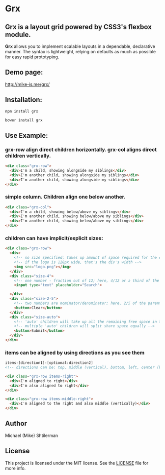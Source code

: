 # Grx
## Grx is a layout grid powered by CSS3's flexbox module.

**Grx** allows you to implement scalable layouts in a dependable, declarative manner. The syntax is lightweight, relying on defaults as much as possible for easy rapid prototyping.

## Demo page:
http://mike-is.me/grx/

## Installation:
```bash
npm install grx
```
```bash
bower install grx
```

## Use Example:
### grx-row align direct children horizontally. grx-col aligns direct children vertically.
```html
<div class="grx-row">
  <div>I'm a child, showing alongside my siblings</div>
  <div>I'm another child, showing alongside my siblings</div>
  <div>I'm another child, showing alongside my siblings</div>
</div>
```
### simple column. Children align one below another.
```html
<div class="grx-col">
  <div>I'm a child, showing below/above my siblings</div>
  <div>I'm another child, showing below/above my siblings</div>
  <div>I'm another child, showing below/above my siblings</div>
</div>
```

### children can have implicit/explicit sizes:
```html
<div class="grx-row">
  <div>
    <!-- no size specified; takes up amount of space required for the content space. -->
    <!-- if the logo is 128px wide, that's the div's width -->
    <img src="logo.png"></img>
  </div>
  <div class="size-4">
    <!-- one number - fraction out of 12; here, 4/12 or a third of the parent width -->
    <input type="text" placeholder="Search">

  </div>
  <div class="size-2-5">
    <!-- two numbers are nominator/denominator; here, 2/5 of the parent width -->
    <button>Clear</button>
  </div>
  <div class="size-auto">
    <!-- 'auto' children will take up all the remaining free space in the parent -->
    <!-- multiple 'auto' children will split share space equally -->
    <button>Submit</button>
  </div>
</div>
```
### items can be aligned by using directions as you see them
```html
items-[direction1]-[optional:direction2]
<!-- directions can be: top, middle (vertical), bottom, left, center (horizontal), right -->
```
```html
<div class="grx-row items-right">
  <div>I'm aligned to right</div>
  <div>I'm also aligned to right</div>
</div>
```
```html
<div class="grx-row items-middle-right">
  <div>I'm aligned to the right and also middle (vertically)</div>
</div>
```

## Author
Michael (Mike) Shtilerman

## License
This project is licensed under the MIT license. See the [LICENSE](LICENSE) file for more info.
